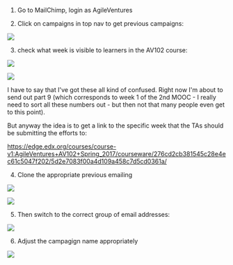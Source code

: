 1. Go to MailChimp, login as AgileVentures

2. Click on campaigns in top nav to get previous campaigns:

![](https://www.dropbox.com/s/v5rfi3fbl8svvs6/Screenshot%202017-07-11%2016.07.18.png?dl=1)

3. check what week is visible to learners in the AV102 course:

![](https://www.dropbox.com/s/hesf1e10sexce4e/Screenshot%202017-07-12%2016.10.10.png?dl=1)

![](https://www.dropbox.com/s/8lbp47z4qs3wcv3/Screenshot%202017-07-12%2016.10.23.png?dl=1)

I have to say that I've got these all kind of confused.  Right now I'm about to send out part 9 (which corresponds to week 1 of the 2nd MOOC - I really need to sort all these numbers out - but then not that many people even get to this point).

But anyway the idea is to get a link to the specific week that the TAs should be submitting the efforts to:

https://edge.edx.org/courses/course-v1:AgileVentures+AV102+Spring_2017/courseware/276cd2cb381545c28e4ec61c5047f202/5d2e7083f00a4d109a458c7d5cd0361a/

4. Clone the appropriate previous emailing

![](https://www.dropbox.com/s/76kyy9xw5ddvt9r/Screenshot%202017-07-12%2016.24.02.png?dl=1)

![](https://www.dropbox.com/s/ufmf57c7exw991l/Screenshot%202017-07-12%2018.17.27.png?dl=1)

5. Then switch to the correct group of email addresses:

![](https://www.dropbox.com/s/qryn6x71mudgo5h/Screenshot%202017-07-12%2018.18.16.png?dl=1)

6. Adjust the campagign name appropriately

![](https://www.dropbox.com/s/ihkgq1isazuzvgq/Screenshot%202017-07-12%2018.19.55.png?dl=1)
